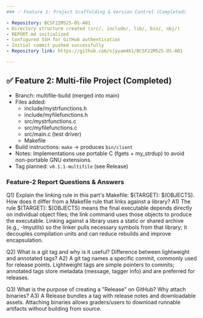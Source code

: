 ```yaml
---
### ✅ Feature 1: Project Scaffolding & Version Control (Completed)

- Repository: BCSF22M525-OS-A01
- Directory structure created (src/, include/, lib/, bin/, obj/)
- REPORT.md initialized
- Configured SSH for GitHub authentication
- Initial commit pushed successfully
- Repository link: https://github.com/siyyam461/BCSF22M525-OS-A01

---
```


## ✅ Feature 2: Multi-file Project (Completed)

- Branch: multifile-build (merged into main)
- Files added:
  - include/mystrfunctions.h
  - include/myfilefunctions.h
  - src/mystrfunctions.c
  - src/myfilefunctions.c
  - src/main.c (test driver)
  - Makefile
- Build instructions: `make` → produces `bin/client`
- Notes: Implementations use portable C (fgets + my_strdup) to avoid non-portable GNU extensions.
- Tag planned: `v0.1.1-multifile` (see Release)


### Feature-2 Report Questions & Answers

Q1) Explain the linking rule in this part's Makefile: $(TARGET): $(OBJECTS). How does it differ from a Makefile rule that links against a library?
A1) The rule $(TARGET): $(OBJECTS) means the final executable depends directly on individual object files; the link command uses those objects to produce the executable. Linking against a library uses a static or shared archive (e.g., -lmyutils) so the linker pulls necessary symbols from that library; it decouples compilation units and can reduce rebuilds and improve encapsulation.

Q2) What is a git tag and why is it useful? Difference between lightweight and annotated tags?
A2) A git tag names a specific commit, commonly used for release points. Lightweight tags are simple pointers to commits; annotated tags store metadata (message, tagger info) and are preferred for releases.

Q3) What is the purpose of creating a "Release" on GitHub? Why attach binaries?
A3) A Release bundles a tag with release notes and downloadable assets. Attaching binaries allows graders/users to download runnable artifacts without building from source.

